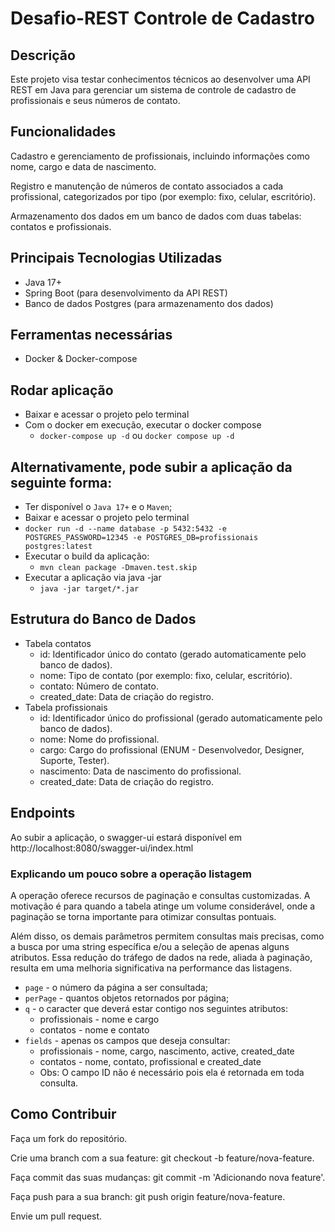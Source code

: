 # Desafio-REST Controle de Cadastro
## Descrição
Este projeto visa testar conhecimentos técnicos ao desenvolver uma API REST em Java para 
gerenciar um sistema de controle de cadastro de profissionais e seus números de contato.

## Funcionalidades
Cadastro e gerenciamento de profissionais, incluindo informações como nome, cargo e data de nascimento.

Registro e manutenção de números de contato associados a cada profissional, categorizados por tipo (por exemplo: fixo, celular, escritório).

Armazenamento dos dados em um banco de dados com duas tabelas: contatos e profissionais.

## Principais Tecnologias Utilizadas
- Java 17+
- Spring Boot (para desenvolvimento da API REST)
- Banco de dados Postgres (para armazenamento dos dados)

## Ferramentas necessárias
- Docker & Docker-compose

## Rodar aplicação
- Baixar e acessar o projeto pelo terminal
- Com o docker em execução, executar o docker compose
  - `docker-compose up -d` ou `docker compose up -d`

## Alternativamente, pode subir a aplicação da seguinte forma:
- Ter disponível o `Java 17+` e o `Maven`;
- Baixar e acessar o projeto pelo terminal
- `docker run -d --name database -p 5432:5432 -e POSTGRES_PASSWORD=12345 -e POSTGRES_DB=profissionais postgres:latest`
- Executar o build da aplicação:
  - `mvn clean package -Dmaven.test.skip`
- Executar a aplicação via java -jar
  - `java -jar target/*.jar`

## Estrutura do Banco de Dados
- Tabela contatos
  - id: Identificador único do contato (gerado automaticamente pelo banco de dados).
  - nome: Tipo de contato (por exemplo: fixo, celular, escritório).
  - contato: Número de contato.
  - created_date: Data de criação do registro.
- Tabela profissionais
  - id: Identificador único do profissional (gerado automaticamente pelo banco de dados).
  - nome: Nome do profissional.
  - cargo: Cargo do profissional (ENUM - Desenvolvedor, Designer, Suporte, Tester).
  - nascimento: Data de nascimento do profissional.
  - created_date: Data de criação do registro.

## Endpoints
Ao subir a aplicação, o swagger-ui estará disponível em http://localhost:8080/swagger-ui/index.html

### Explicando um pouco sobre a operação listagem
A operação oferece recursos de paginação e consultas customizadas. A motivação é para quando a tabela
atinge um volume considerável, onde a paginação se torna importante para otimizar consultas pontuais.

Além disso, os demais parâmetros permitem consultas mais precisas, como a busca por uma string
específica e/ou a seleção de apenas alguns atributos. Essa redução do tráfego de dados na rede,
aliada à paginação, resulta em uma melhoria significativa na performance das listagens.
- `page` - o número da página a ser consultada;
- `perPage` - quantos objetos retornados por página;
- `q` - o caracter que deverá estar contigo nos seguintes atributos:
  - profissionais - nome e cargo
  - contatos - nome e contato
- `fields` - apenas os campos que deseja consultar:
  - profissionais - nome, cargo, nascimento, active, created_date
  - contatos - nome, contato, profissional e created_date
  - Obs: O campo ID não é necessário pois ela é retornada em toda consulta.

## Como Contribuir
Faça um fork do repositório.

Crie uma branch com a sua feature: git checkout -b feature/nova-feature.

Faça commit das suas mudanças: git commit -m 'Adicionando nova feature'.

Faça push para a sua branch: git push origin feature/nova-feature.

Envie um pull request.
